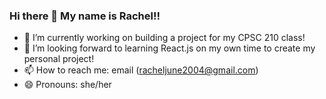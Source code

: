 ### Hi there 👋 My name is Rachel!!

- 🔭 I’m currently working on building a project for my CPSC 210 class!
- 👯 I’m looking forward to learning React.js on my own time to create my personal project!
- 📫 How to reach me: email (racheljune2004@gmail.com)
- 😄 Pronouns: she/her


